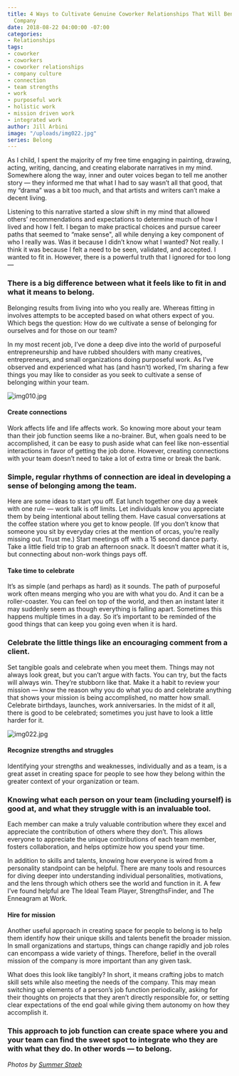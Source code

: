 ```yaml
---
title: 4 Ways to Cultivate Genuine Coworker Relationships That Will Benefit Your Entire
  Company
date: 2018-08-22 04:00:00 -07:00
categories:
- Relationships
tags:
- coworker
- coworkers
- coworker relationships
- company culture
- connection
- team strengths
- work
- purposeful work
- holistic work
- mission driven work
- integrated work
author: Jill Arbini
image: "/uploads/img022.jpg"
series: Belong
---
```


As I child, I spent the majority of my free time engaging in painting, drawing, acting, writing, dancing, and creating elaborate narratives in my mind. Somewhere along the way, inner and outer voices began to tell me another story — they informed me that what I had to say wasn’t all that good, that my “drama” was a bit too much, and that artists and writers can’t make a decent living. 

Listening to this narrative started a slow shift in my mind that allowed others’ recommendations and expectations to determine much of how I lived and how I felt. I began to make practical choices and pursue career paths that seemed to “make sense", all while denying a key component of who I really was. Was it because I didn’t know what I wanted? Not really. I think it was because I felt a need to be seen, validated, and accepted. I wanted to fit in. However, there is a powerful truth that I ignored for too long — 

### There is a big difference between what it feels like to fit in and what it means to belong. 

Belonging results from living into who you really are. Whereas fitting in involves attempts to be accepted based on what others expect of you. Which begs the question: How do we cultivate a sense of belonging for ourselves and for those on our team? 

In my most recent job, I’ve done a deep dive into the world of purposeful entrepreneurship and have rubbed shoulders with many creatives, entrepreneurs, and small organizations doing purposeful work. As I’ve observed and experienced what has (and hasn’t) worked, I’m sharing a few things you may like to consider as you seek to cultivate a sense of belonging within your team.

![img010.jpg](/uploads/img010.jpg)

#### Create connections

Work affects life and life affects work. So knowing more about your team than their job function seems like a no-brainer. But, when goals need to be accomplished, it can be easy to push aside what can feel like non-essential interactions in favor of getting the job done. However, creating connections with your team doesn’t need to take a lot of extra time or break the bank. 

### Simple, regular rhythms of connection are ideal in developing a sense of belonging among the team. 

Here are some ideas to start you off. Eat lunch together one day a week with one rule — work talk is off limits. Let individuals know you appreciate them by being intentional about telling them. Have casual conversations at the coffee station where you get to know people. (If you don’t know that someone you sit by everyday cries at the mention of orcas, you’re really missing out. Trust me.) Start meetings off with a 15 second dance party. Take a little field trip to grab an afternoon snack. It doesn’t matter what it is, but connecting about non-work things pays off. 

#### Take time to celebrate

It’s as simple (and perhaps as hard) as it sounds. The path of purposeful work often means merging who you are with what you do. And it can be a roller-coaster. You can feel on top of the world, and then an instant later it may suddenly seem as though everything is falling apart. Sometimes this happens multiple times in a day. So it’s important to be reminded of the good things that can keep you going even when it is hard. 

### Celebrate the little things like an encouraging comment from a client.

Set tangible goals and celebrate when you meet them. Things may not always look great, but you can’t argue with facts. You can try, but the facts will always win. They’re stubborn like that. Make it a habit to review your mission — know the reason why you do what you do and celebrate anything that shows your mission is being accomplished, no matter how small. Celebrate birthdays, launches, work anniversaries. In the midst of it all, there is good to be celebrated; sometimes you just have to look a little harder for it.

![img022.jpg](/uploads/img022.jpg) 

#### Recognize strengths and struggles 

Identifying your strengths and weaknesses, individually and as a team, is a great asset in creating space for people to see how they belong within the greater context of your organization or team. 

### Knowing what each person on your team (including yourself) is good at, and what they struggle with is an invaluable tool. 

Each member can make a truly valuable contribution where they excel and appreciate the contribution of others where they don’t. This allows everyone to appreciate the unique contributions of each team member, fosters collaboration, and helps optimize how you spend your time.

In addition to skills and talents, knowing how everyone is wired from a personality standpoint can be helpful. There are many tools and resources for diving deeper into understanding individual personalities, motivations, and the lens through which others see the world and function in it. A few I’ve found helpful are The Ideal Team Player, StrengthsFinder, and The Enneagram at Work. 

#### Hire for mission

Another useful approach in creating space for people to belong is to help them identify how their unique skills and talents benefit the broader mission. In small organizations and startups, things can change rapidly and job roles can encompass a wide variety of things. Therefore, belief in the overall mission of the company is more important than any given task. 

What does this look like tangibly? In short, it means crafting jobs to match skill sets while also meeting the needs of the company. This may mean switching up elements of a person’s job function periodically, asking for their thoughts on projects that they aren’t directly responsible for, or setting clear expectations of the end goal while giving them autonomy on how they accomplish it. 

### This approach to job function can create space where you and your team can find the sweet spot to integrate who they are with what they do. In other words —  to belong. 

_Photos by [Summer Staeb](https://www.summerstaeb.com/)_